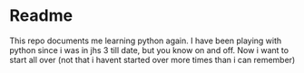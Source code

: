# Readme
This repo documents me learning python again. I have been playing with python since i was in jhs 3 till date, but you know
on and off. Now i want to start all over (not that i havent started over more times than i can remember)
